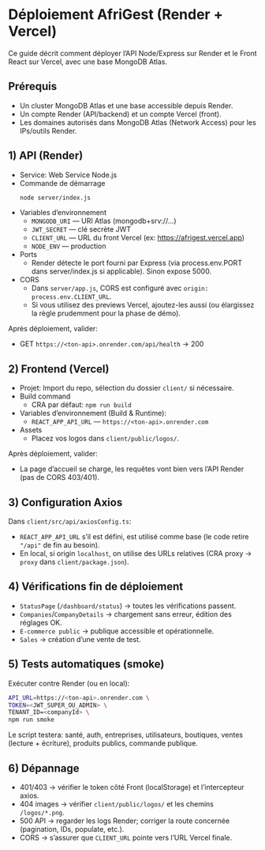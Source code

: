# Déploiement AfriGest (Render + Vercel)

Ce guide décrit comment déployer l’API Node/Express sur Render et le Front React sur Vercel, avec une base MongoDB Atlas.

## Prérequis
- Un cluster MongoDB Atlas et une base accessible depuis Render.
- Un compte Render (API/backend) et un compte Vercel (front).
- Les domaines autorisés dans MongoDB Atlas (Network Access) pour les IPs/outils Render.

## 1) API (Render)

- Service: Web Service Node.js
- Commande de démarrage
  ```bash
  node server/index.js
  ```
- Variables d’environnement
  - `MONGODB_URI` — URI Atlas (mongodb+srv://...)
  - `JWT_SECRET` — clé secrète JWT
  - `CLIENT_URL` — URL du front Vercel (ex: https://afrigest.vercel.app)
  - `NODE_ENV` — production
- Ports
  - Render détecte le port fourni par Express (via process.env.PORT dans server/index.js si applicable). Sinon expose 5000.
- CORS
  - Dans `server/app.js`, CORS est configuré avec `origin: process.env.CLIENT_URL`. 
  - Si vous utilisez des previews Vercel, ajoutez-les aussi (ou élargissez la règle prudemment pour la phase de démo).

Après déploiement, valider:
- GET `https://<ton-api>.onrender.com/api/health` → 200

## 2) Frontend (Vercel)

- Projet: Import du repo, sélection du dossier `client/` si nécessaire.
- Build command
  - CRA par défaut: `npm run build`
- Variables d’environnement (Build & Runtime):
  - `REACT_APP_API_URL` — `https://<ton-api>.onrender.com`
- Assets
  - Placez vos logos dans `client/public/logos/`.

Après déploiement, valider:
- La page d’accueil se charge, les requêtes vont bien vers l’API Render (pas de CORS 403/401).

## 3) Configuration Axios

Dans `client/src/api/axiosConfig.ts`:
- `REACT_APP_API_URL` s’il est défini, est utilisé comme base (le code retire `"/api"` de fin au besoin).
- En local, si origin `localhost`, on utilise des URLs relatives (CRA proxy → `proxy` dans `client/package.json`).

## 4) Vérifications fin de déploiement

- `StatusPage` (`/dashboard/status`) → toutes les vérifications passent.
- `Companies`/`CompanyDetails` → chargement sans erreur, édition des réglages OK.
- `E‑commerce public` → publique accessible et opérationnelle.
- `Sales` → création d’une vente de test.

## 5) Tests automatiques (smoke)

Exécuter contre Render (ou en local):
```bash
API_URL=https://<ton-api>.onrender.com \
TOKEN=<JWT_SUPER_OU_ADMIN> \
TENANT_ID=<companyId> \
npm run smoke
```
Le script testera: santé, auth, entreprises, utilisateurs, boutiques, ventes (lecture + écriture), produits publics, commande publique.

## 6) Dépannage
- 401/403 → vérifier le token côté Front (localStorage) et l’intercepteur axios.
- 404 images → vérifier `client/public/logos/` et les chemins `/logos/*.png`.
- 500 API → regarder les logs Render; corriger la route concernée (pagination, IDs, populate, etc.).
- CORS → s’assurer que `CLIENT_URL` pointe vers l’URL Vercel finale.

